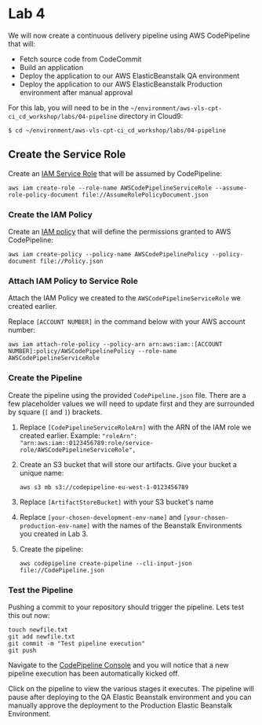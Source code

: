 # Lab 4

We will now create a continuous delivery pipeline using AWS CodePipeline that will:

- Fetch source code from CodeCommit
- Build an application
- Deploy the application to our AWS ElasticBeanstalk QA environment
- Deploy the application to our AWS ElasticBeanstalk Production environment after manual approval

For this lab, you will need to be in the `~/environment/aws-vls-cpt-ci_cd_workshop/labs/04-pipeline` directory in Cloud9:

  ```console
  $ cd ~/environment/aws-vls-cpt-ci_cd_workshop/labs/04-pipeline
  ```

## Create the Service Role

Create an [IAM Service Role](https://docs.aws.amazon.com/IAM/latest/UserGuide/using-service-linked-roles.html) that will be assumed by CodePipeline:

  ```console
  aws iam create-role --role-name AWSCodePipelineServiceRole --assume-role-policy-document file://AssumeRolePolicyDocument.json
  ```

### Create the IAM Policy

Create an [IAM policy](https://docs.aws.amazon.com/IAM/latest/UserGuide/access_policies.html) that will define the permissions granted to AWS CodePipeline:

  ```console
  aws iam create-policy --policy-name AWSCodePipelinePolicy --policy-document file://Policy.json
  ```

### Attach IAM Policy to Service Role

Attach the IAM Policy we created to the `AWSCodePipelineServiceRole` we created earlier.

Replace `[ACCOUNT NUMBER]` in the command below with your AWS account number:

  ```console
  aws iam attach-role-policy --policy-arn arn:aws:iam::[ACCOUNT NUMBER]:policy/AWSCodePipelinePolicy --role-name AWSCodePipelineServiceRole
  ```

### Create the Pipeline

Create the pipeline using the provided `CodePipeline.json` file. There are a few placeholder values we will need to update first and they are surrounded by square (`[` and `]`) brackets.

1. Replace `[CodePipelineServiceRoleArn]` with the ARN of the IAM role we created earlier. Example:
   `"roleArn": "arn:aws:iam::0123456789:role/service-role/AWSCodePipelineServiceRole",`

2. Create an S3 bucket that will store our artifacts. Give your bucket a unique name:

    ```console
    aws s3 mb s3://codepipeline-eu-west-1-0123456789
    ```

3. Replace `[ArtifactStoreBucket]` with your S3 bucket's name

4. Replace `[your-chosen-development-env-name]` and `[your-chosen-production-env-name]` with the names of the Beanstalk Environments you created in Lab 3.

5. Create the pipeline:

    ```console
    aws codepipeline create-pipeline --cli-input-json file://CodePipeline.json
    ```

### Test the Pipeline

Pushing a commit to your repository should trigger the pipeline. Lets test this out now:

  ```console
  touch newfile.txt
  git add newfile.txt
  git commit -m "Test pipeline execution"
  git push
  ```

Navigate to the [CodePipeline Console](https://eu-west-1.console.aws.amazon.com/codesuite/codepipeline/pipelines) and you will notice that a new pipeline execution has been automatically kicked off.

Click on the pipeline to view the various stages it executes. The pipeline will pause after deploying to the QA Elastic Beanstalk environment and you can manually approve the deployment to the Production Elastic Beanstalk Environment.
